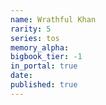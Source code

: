```yaml
---
name: Wrathful Khan
rarity: 5
series: tos
memory_alpha:
bigbook_tier: -1
in_portal: true
date:
published: true
---
```



